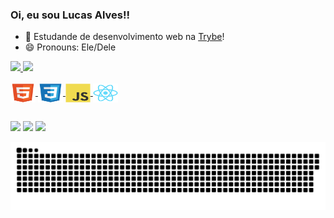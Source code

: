### Oi, eu sou Lucas Alves!!
- 🔭 Estudande de desenvolvimento web na [Trybe](https://www.betrybe.com/)!
- 😄 Pronouns: Ele/Dele
<div>
  <a href="https://github.com/lucasdoloh0v">
  <img height="180em" src="https://github-readme-stats.vercel.app/api?username=lucasdoloh0v&show_icons=true&theme=dark&include_all_commits=true&count_private=true"/>
  <img height="180em" src="https://github-readme-stats.vercel.app/api/top-langs/?username=lucasdoloh0v&layout=compact&langs_count=7&theme=dark"/>
</div>
<div style="display: inline_block"><br>
  <img align="center" alt="lucas-HTML" height="30" width="40" src="https://raw.githubusercontent.com/devicons/devicon/master/icons/html5/html5-original.svg">
  <img align="center" alt="lucas-CSS" height="30" width="40" src="https://raw.githubusercontent.com/devicons/devicon/master/icons/css3/css3-original.svg">
  <img align="center" alt="lucas-JS" height="30" width="40" src="https://raw.githubusercontent.com/devicons/devicon/master/icons/javascript/javascript-original.svg">
  <img align="center" alt="lucas-react" height="30" width="40" src="https://raw.githubusercontent.com/devicons/devicon/master/icons/react/react-original.svg">
</div>
  
  ##

<div>
  <a href="https://instagram.com/ilucas_alves" target="_blank"><img src="https://img.shields.io/badge/-Instagram-%23E4405F?style=for-the-badge&logo=instagram&logoColor=white" target="_blank"></a>  
  <a href="mailto:lucasdolohov@gmail.com"><img src="https://img.shields.io/badge/-Gmail-%23333?style=for-the-badge&logo=gmail&logoColor=white" target="_blank"></a>
  <a href="https://www.linkedin.com/in/lcsalvs/" target="_blank"><img src="https://img.shields.io/badge/-LinkedIn-%230077B5?style=for-the-badge&logo=linkedin&logoColor=white" target="_blank"></a>
  
  ![Snake animation](https://github.com/lucasdoloh0v/lucasdoloh0v/blob/output/github-contribution-grid-snake.svg)
  
</div>
